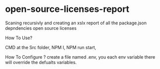 # open-source-licenses-report
Scaning recursivly and creating an xslx report of all the package.json depndencies open source licenses 


How To Use?

CMD at the Src folder,
NPM I,
NPM run start,

How To Configure ?
create a file named .env,
you each env variable there will override the defualts variables.

